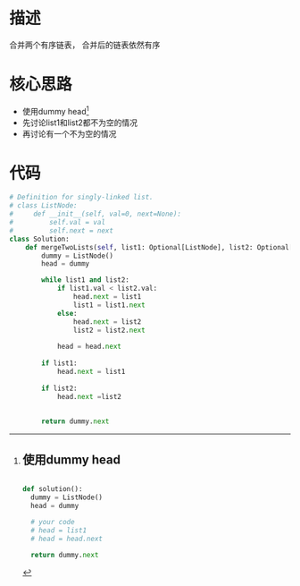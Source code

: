 # 描述

合并两个有序链表， 合并后的链表依然有序

# 核心思路

* 使用dummy head[^1]
* 先讨论list1和list2都不为空的情况
* 再讨论有一个不为空的情况


# 代码

```python
# Definition for singly-linked list.
# class ListNode:
#     def __init__(self, val=0, next=None):
#         self.val = val
#         self.next = next
class Solution:
    def mergeTwoLists(self, list1: Optional[ListNode], list2: Optional[ListNode]) -> Optional[ListNode]:
        dummy = ListNode()
        head = dummy

        while list1 and list2:
            if list1.val < list2.val:
                head.next = list1
                list1 = list1.next
            else:
                head.next = list2
                list2 = list2.next
          
            head = head.next
          
        if list1:
            head.next = list1
      
        if list2:
            head.next =list2
              
      
        return dummy.next
```

[^1]: ## 使用dummy head

    ```python

    def solution():
      dummy = ListNode()
      head = dummy
     
      # your code  
      # head = list1
      # head = head.next

      return dummy.next
    ```
